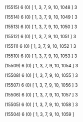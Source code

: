 (15515) 6 (0) [ 1, 3, 7, 9, 10, 1048 ] 3 


(15514) 6 (0) [ 1, 3, 7, 9, 10, 1049 ] 3 


(15513) 6 (0) [ 1, 3, 7, 9, 10, 1050 ] 3 


(15512) 6 (0) [ 1, 3, 7, 9, 10, 1051 ] 3 


(15511) 6 (0) [ 1, 3, 7, 9, 10, 1052 ] 3 


(15510) 6 (0) [ 1, 3, 7, 9, 10, 1053 ] 3 


(15509) 6 (0) [ 1, 3, 7, 9, 10, 1054 ] 3 


(15508) 6 (0) [ 1, 3, 7, 9, 10, 1055 ] 3 


(15507) 6 (0) [ 1, 3, 7, 9, 10, 1056 ] 3 


(15506) 6 (0) [ 1, 3, 7, 9, 10, 1057 ] 3 


(15505) 6 (0) [ 1, 3, 7, 9, 10, 1058 ] 3 


(15504) 6 (0) [ 1, 3, 7, 9, 10, 1059 ]  

